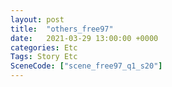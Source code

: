 ```yaml
---
layout: post
title:  "others_free97"
date:   2021-03-29 13:00:00 +0000
categories: Etc
Tags: Story Etc
SceneCode: ["scene_free97_q1_s20"]
---
```

